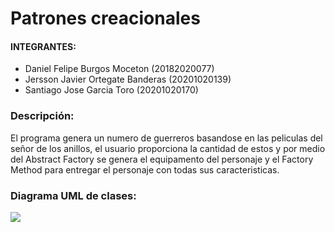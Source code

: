 <h1>Patrones creacionales</h1>

<h4>INTEGRANTES: </h4>

  <ul>

   <li>Daniel Felipe Burgos Moceton (20182020077)</li>
   <li>Jersson Javier Ortegate Banderas (20201020139)</li>
   <li>Santiago Jose Garcia Toro (20201020170)</li>

  </ul>

<div>
    <h3>Descripción:</h3>
    <p>El programa genera un numero de guerreros basandose en las peliculas del señor de los anillos, el usuario proporciona la cantidad de estos y por medio del Abstract
    Factory se genera el equipamento del personaje y el Factory Method para entregar el personaje con todas sus caracteristicas.</p>

</div>
<div>
        <h3>Diagrama UML de clases: </h3>
        <img src="./assets/imagen.png">
</div>
